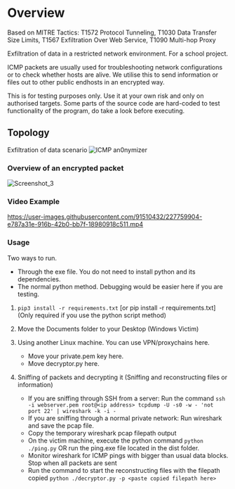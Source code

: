 # Overview

Based on MITRE Tactics: T1572 Protocol Tunneling, T1030 Data Transfer Size Limits, T1567 Exfiltration Over Web Service, T1090 Multi-hop Proxy

Exfiltration of data in a restricted network environment. For a school project.

ICMP packets are usually used for troubleshooting network configurations or to check whether hosts are alive. We utilise this to send information or files out to other public endhosts in an encrypted way.

This is for testing purposes only. Use it at your own risk and only on authorised targets. Some parts of the source code are hard-coded to test functionality of the program, do take a look before executing.

## Topology 
Exfiltration of data scenario
![ICMP an0nymizer](https://user-images.githubusercontent.com/92675249/200108432-744d9d1a-0ef7-49f2-86c4-73efccf2072f.jpeg)

### Overview of an encrypted packet
![Screenshot_3](https://user-images.githubusercontent.com/91510432/199401514-62c5d4ef-88d5-4632-8312-259aee4c9328.png)

### Video Example

https://user-images.githubusercontent.com/91510432/227759904-e787a31e-916b-42b0-bb7f-18980918c511.mp4




### Usage 
Two ways to run. 
- Through the exe file. You do not need to install python and its dependencies. 
- The normal python method. Debugging would be easier here if you are testing.

1. `pip3 install -r requirements.txt` [or pip install -r requirements.txt] (Only required if you use the python script method)

2. Move the Documents folder to your Desktop (Windows Victim)

3. Using another Linux machine. You can use VPN/proxychains here.
    - Move your private.pem key here.
    - Move decryptor.py here.

4. Sniffing of packets and decrypting it (Sniffing and reconstructing files or information)
    - If you are sniffing through SSH from a server: Run the command `ssh -i webserver.pem root@<ip address> tcpdump -U -s0 -w - 'not port 22' | wireshark -k -i -`
    - If you are sniffing through a normal private network: Run wireshark and save the pcap file.
    - Copy the temporary wireshark pcap filepath output
    - On the victim machine, execute the python command `python ./ping.py` OR run the ping.exe file located in the dist folder.
    - Monitor wireshark for ICMP pings with bigger than usual data blocks. Stop when all packets are sent
    - Run the command to start the reconstructing files with the filepath copied `python ./decryptor.py -p <paste copied filepath here>`


